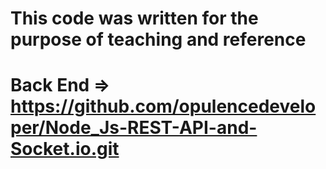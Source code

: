 # This code was written for the purpose of teaching and reference

# Back End => https://github.com/opulencedeveloper/Node_Js-REST-API-and-Socket.io.git
